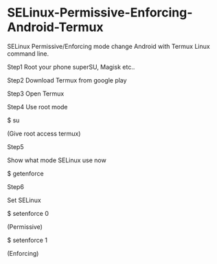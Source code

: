 # SELinux-Permissive-Enforcing-Android-Termux
SELinux Permissive/Enforcing mode change Android with Termux Linux command line.

Step1
Root your phone superSU, Magisk etc..

Step2
Download Termux from google play

Step3
Open Termux


Step4
Use root mode

$ su

(Give root access termux)

Step5

Show what mode SELinux use now

$ getenforce

Step6

Set SELinux 
 
 $ setenforce 0

(Permissive)

 $ setenforce 1

(Enforcing)
